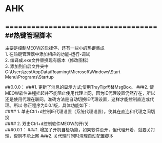 # AHK
===================================
##热键管理脚本
-----------------------------------
主要是控制MEOW的启挂停，还有一些小的热键集成				
		1. 在热键管理器中添加相应的功能-运行-调试		
		2. 编译成.exe文件替换现有版本（修改图标）		
		3. 添加到自启文件夹中C:\Users\zcs\AppData\Roaming\Microsoft\Windows\Start Menu\Programs\Startup

##0.0.0：
###1. 更新了消息的显示方式;使用TrayTip代替MsgBox。
###2. 使MEOW软件进程挂起并不能阻止使用代理上网，因为IE代理设置仍然存在，所以还是使用代理在联网。准确方法是自动切换IE代理设置，这样才能控制直连或代理。所以    修正程序为0.0.1版，具体功能如下：		
	  #### 1. 单击Ctrl+d控制IE代理设置（系统代理设置），使其在直连和代理之间切换		
	  #### 2. 双击Ctrl+d控制软件MEOW的开/关		
###0.0.1：
###1. 增加了开机自检功能，如果软件没开，但代理开着，就要关打理，否则不能上网
###2. 关代理时同时清理自动配置脚本
    
